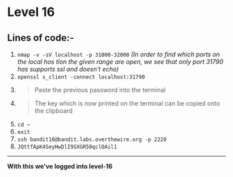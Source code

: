# Level 16
## Lines of code:-
1. `nmap -v -sV localhost -p 31000-32000` *(In order to find which ports on the local hos tion the given range are open, we see that only port 31790 has supports ssl and doesn't echo)*
2. `openssl s_client -connect localhost:31790`
3. > Paste the previous password into the terminal
4. > The key which is now printed on the terminal can be copied onto the clipboard
5. `cd ~`
6. `exit`
7. `ssh bandit16@bandit.labs.overthewire.org -p 2220`
8. `JQttfApK4SeyHwDlI9SXGR50qclOAil1`
---
**With this we've logged into level-16**
